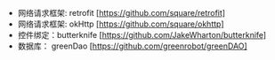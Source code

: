 * 网络请求框架: retrofit [https://github.com/square/retrofit]
* 网络请求框架: okHttp   [https://github.com/square/okhttp]
* 控件绑定：butterknife  [https://github.com/JakeWharton/butterknife]
* 数据库： greenDao      [https://github.com/greenrobot/greenDAO]
